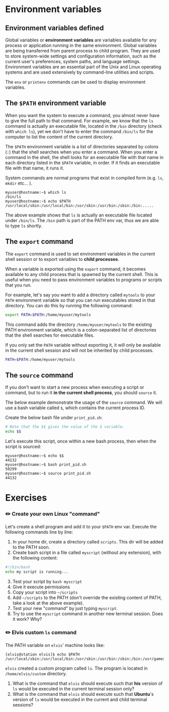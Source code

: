 # Environment variables

## Environment variables defined

Global variables or **environment variables** are variables available for any process or application running in the same environment. Global variables are being transferred from parent process to child program. They are used to store system-wide settings and configuration information, such as the current user's preferences, system paths, and language settings. Environment variables are an essential part of the Unix and Linux operating systems and are used extensively by command-line utilities and scripts.

The `env` or `printenv` commands can be used to display environment variables.

## The `$PATH` environment variable

When you want the system to execute a command, you almost never have to give the full path to that command. For example, we know that the `ls` command is actually an executable file, located in the `/bin` directory (check with `which ls`), yet we don't have to enter the command `/bin/ls` for the computer to list the content of the current directory.

The `$PATH` environment variable is a list of directories separated by colons (`:`) that the shell searches when you enter a command. When you enter a command in the shell, the shell looks for an executable file with that name in each directory listed in the `$PATH` variable, in order. If it finds an executable file with that name, it runs it.

System commands are normal programs that exist in compiled form (e.g. `ls`, `mkdir` etc... ).

```console
myuser@hostname:~$ which ls
/bin/ls
myuser@hostname:~$ echo $PATH
/usr/local/sbin:/usr/local/bin:/usr/sbin:/usr/bin:/sbin:/bin:.....
```

The above example shows that `ls` is actually an executable file located under `/bin/ls`. The `/bin` path is part of the PATH env var, thus we are able to type `ls` shortly.

## The `export` command

The `export` command is used to set environment variables in the current shell session or to export variables to **child processes**.

When a variable is exported using the `export` command, it becomes available to any child process that is spawned by the current shell. This is useful when you need to pass environment variables to programs or scripts that you run.

For example, let's say you want to add a directory called `mytools` to your `PATH` environment variable so that you can run executables stored in that directory. You can do this by running the following command:

```bash
export PATH=$PATH:/home/myuser/mytools
```

This command adds the directory `/home/myuser/mytools` to the existing PATH environment variable, which is a colon-separated list of directories that the shell searches for executable files.

If you only set the `PATH` variable without exporting it, it will only be available in the current shell session and will not be inherited by child processes.

```bash
PATH=$PATH:/home/myuser/mytools
```

## The `source` command

If you don't want to start a new process when executing a script or command, but to run it **in the current shell process**, you should `source` it.

The below example demonstrate the usage of the `source` command. 
We will use a bash variable called `$`, which contains the current process ID.

Create the below bash file under `print_pid.sh`:

```bash
# Note that the $$ gives the value of the $ variable. 
echo $$
```

Let's execute this script, once within a new bash process, then when the script is sourced:

```console 
myuser@hostname:~$ echo $$
44132
myuser@hostname:~$ bash print_pid.sh
50299
myuser@hostname:~$ source print_pid.sh
44132
```

# Exercises

### :pencil2: Create your own Linux "command"

Let's create a shell program and add it to your `$PATH` env var. Execute the following commands line by line:

1. In your home dir, create a directory called `scripts`. This dir will be added to the PATH soon.
2. Create bash script in a file called `myscript` (without any extension), with the following content:

```bash
#!/bin/bash
echo my script is running...
```

3. Test your script by `bash myscript`
4. Give it execute permissions
5. Copy your script into `~/scripts`
6. Add `~/scripts` to the PATH (don't override the existing content of PATH, take a look at the above example).
7. Test your new "command" by just typing `myscript`.
8. Try to use the `myscript` command in another new terminal session. Does it work? Why?


### :pencil2: Elvis custom `ls` command

The PATH variable on `elvis`' machine looks like:

```console
[elvis@station elvis]$ echo $PATH 
/usr/local/sbin:/usr/local/bin:/usr/sbin:/usr/bin:/sbin:/bin:/usr/games:/usr/local/games:/snap/bin
```

`elvis` created a custom program called `ls`.
The program is located in `/home/elvis/custom` directory.

1. What is the command that `elvis` should execute such that **his** version of `ls` would be executed in the current terminal session only?
2. What is the command that `elvis` should execute such that **Ubuntu**'s version of `ls` would be executed in the current and child terminal sessions?

